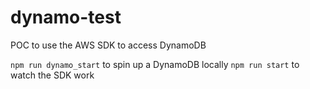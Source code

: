 # dynamo-test
POC to use the AWS SDK to access DynamoDB

`npm run dynamo_start` to spin up a DynamoDB locally
`npm run start` to watch the SDK work
